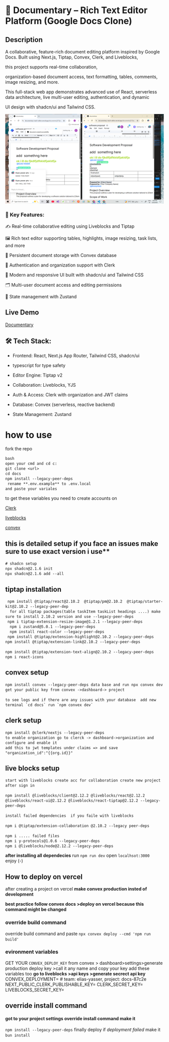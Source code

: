 
# 📄 Documentary – Rich Text Editor Platform (Google Docs Clone)
## Description


A collaborative, feature-rich document editing platform inspired by Google Docs. Built using Next.js, Tiptap, Convex, Clerk, and Liveblocks, 

this project supports real-time collaboration, 

organization-based document access, text formatting, tables, comments, image resizing, and more.

This full-stack web app demonstrates advanced use of React, serverless data architecture, live multi-user editing, authentication, and dynamic 

UI design with shadcn/ui and Tailwind CSS.

![image](./DOCS.png)
### 🔧 Key Features:

✍️ Real-time collaborative editing using Liveblocks and Tiptap

🖼️ Rich text editor supporting tables, highlights, image resizing, task lists, and more

🧠 Persistent document storage with Convex database

🔐 Authentication and organization support with Clerk

🎨 Modern and responsive UI built with shadcn/ui and Tailwind CSS

🗂️ Multi-user document access and editing permissions

🧩 State management with Zustand

## Live Demo 
[Documentary](https://documentary-reach-editor.vercel.app/)







## 🛠️ Tech Stack:
- Frontend: React, Next.js App Router, Tailwind CSS, shadcn/ui
- typescript for type safety 
- Editor Engine: Tiptap v2

- Collaboration: Liveblocks, YJS

- Auth & Access: Clerk with organization and JWT claims

- Database: Convex (serverless, reactive backend)

- State Management: Zustand

# how to use 
fork the repo 
```
bash
open your cmd and cd c:
git clone <url>
cd docs
npm install --legacy-peer-deps
 rename **.env.example** to .env.local
and paste your variales  
```
to get these variables you need to create accounts on 

[Clerk](https://clerk.com)

[liveblocks](https://liveblocks.io)

[convex](https://www.convex.dev)

## this is detailed setup if you face an issues make sure to use exact version i use**
``` 
# shadcn setup
npx shadcn@2.1.6 init  
npx shadcn@2.1.6 add --all
```
## tiptap installation
 ```
  npm install @tiptap/react@2.10.2  @tiptap/pm@2.10.2  @tiptap/starter-kit@2.10.2 --legacy-peer-dep
   for all tiptap packages(table taskItem taskList headings ....) make sure to install 2.10.2 version and use --legacy-peer-deps
  npm i tiptap-extension-resize-image@1.2.1 --legacy-peer-deps
   npm i zustand@5.0.1 --legacy-peer-deps
   npm install react-color --legacy-peer-deps
  npm install @tiptap/extension-highlight@2.10.2 --legacy-peer-deps
 npm install @tiptap/extension-link@2.10.2 --legacy-peer-deps

npm install @tiptap/extension-text-align@2.10.2 --legacy-peer-deps
 npm i react-icons

```
## convex setup
```
npm install convex --legacy-peer-deps data base and run npx convex dev
get your public key from convex ->dashboard-> project

to see logs and if there are any issues with your database  add new terminal `cd docs` run `npm convex dev` 
```
## clerk setup
```
npm install @clerk/nextjs --legacy-peer-deps
to enable organization go to clerck -> dashboard->organization and configure and enable it  
add this to jwt templates under claims => and save    "organization_id":"{{org.id}}"
```

## live blocks setup
```
start with liveblocks create acc for collaboration create new project after sign in

npm install @liveblocks/client@2.12.2 @liveblocks/react@2.12.2 @liveblocks/react-ui@2.12.2 @liveblocks/react-tiptap@2.12.2 --legacy-peer-deps

install failed dependencies  if you faile with liveblocks 

npm i @tiptap/extension-collaboration @2.10.2 --legacy peer-deps

npm i ..... failed files 
npm i y-protocols@1.0.6 --legacy-peer-deps
npm i @liveblocks/node@2.12.2 --legacy-peer-deps
```
**after installing all dependecies** 
run `npm run dev` open `localhsot:3000 `
enjoy (_-_) 
## How to deploy on vercel
after creating a project on vercel 
**make convex production insted of development**

**best practice follow convex docs >deploy on vercel because this command might be changed**
### override build command
override build command and paste `npx convex deploy --cmd 'npm run build'`
### evironment variables
GET YOUR `CONVEX_DEPLOY_KEY`  from convex > dashboard>settings>generate production deploy key >call it any name 
and copy your key
add these variables too
**go to liveblocks >api keys >generate secrect api key**
CONVEX_DEPLOYMENT=<convex will do this> # team: elias-yasser, project: docs-87c2e
NEXT_PUBLIC_CLERK_PUBLISHABLE_KEY=<get from clerk>
CLERK_SECRET_KEY=<get from clerk>
LIVEBLOCKS_SECRET_KEY=<get from live blocks >

## override install command
 #### got to your project settings override install command make it
`npm install --legacy-peer-deps` 
finally deploy  if *deployment failed* make it 
`bun install`


